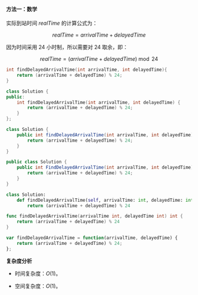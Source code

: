 #### 方法一：数学

实际到站时间 $\textit{realTime}$ 的计算公式为：

$$
\textit{realTime} = \textit{arrivalTime} + \textit{delayedTime}
$$

因为时间采用 $24$ 小时制，所以需要对 $24$ 取余，即：

$$
\textit{realTime} = (\textit{arrivalTime} + \textit{delayedTime}) \bmod 24
$$

```C [sol1-C]
int findDelayedArrivalTime(int arrivalTime, int delayedTime){
    return (arrivalTime + delayedTime) % 24;
}
```

```C++ [sol1-C++]
class Solution {
public:
    int findDelayedArrivalTime(int arrivalTime, int delayedTime) {
        return (arrivalTime + delayedTime) % 24;
    }
};
```

```Java [sol1-Java]
class Solution {
    public int findDelayedArrivalTime(int arrivalTime, int delayedTime) {
        return (arrivalTime + delayedTime) % 24;
    }
}
```

```C# [sol1-C#]
public class Solution {
    public int FindDelayedArrivalTime(int arrivalTime, int delayedTime) {
        return (arrivalTime + delayedTime) % 24;
    }
}
```

```Python [sol1-Python]
class Solution:
    def findDelayedArrivalTime(self, arrivalTime: int, delayedTime: int) -> int:
        return (arrivalTime + delayedTime) % 24
```

```Go [sol1-Go]
func findDelayedArrivalTime(arrivalTime int, delayedTime int) int {
    return (arrivalTime + delayedTime) % 24
}
```

```JavaScript [sol1-JavaScript]
var findDelayedArrivalTime = function(arrivalTime, delayedTime) {
    return (arrivalTime + delayedTime) % 24;
};
```

**复杂度分析**

+ 时间复杂度：$O(1)$。

+ 空间复杂度：$O(1)$。